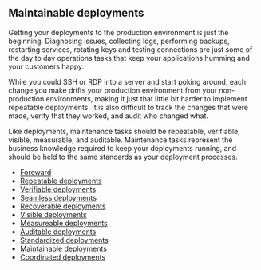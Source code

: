 ## Maintainable deployments

Getting your deployments to the production environment is just the beginning. Diagnosing issues, collecting logs, performing backups, restarting services, rotating keys and testing connections are just some of the day to day operations tasks that keep your applications humming and your customers happy.

While you could SSH or RDP into a server and start poking around, each change you make drifts your production environment from your non-production environments, making it just that little bit harder to implement repeatable deployments. It is also difficult to track the changes that were made, verify that they worked, and audit who changed what.

Like deployments, maintenance tasks should be repeatable, verifiable, visible, measurable, and auditable. Maintenance tasks represent the business knowledge required to keep your deployments running, and should be held to the same standards as your deployment processes.

* [Foreward](chapter0/index.md)
* [Repeatable deployments](chapter1/index.md)
* [Verifiable deployments](chapter2/index.md)
* [Seamless deployments](chapter3/index.md)
* [Recoverable deployments](chapter4/index.md)
* [Visible deployments](chapter5/index.md)
* [Measureable deployments](chapter6/index.md)
* [Auditable deployments](chapter7/index.md)
* [Standardized deployments](chapter8/index.md)
* [Maintainable deployments](chapter9/index.md)
* [Coordinated deployments](chapter10/index.md)
